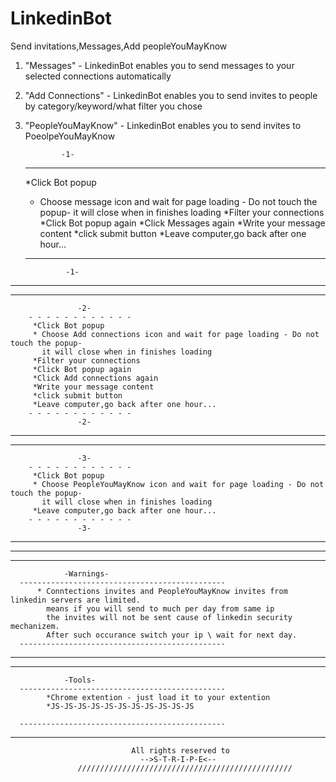 # LinkedinBot
Send invitations,Messages,Add peopleYouMayKnow

1.   "Messages" - LinkedinBot enables you to send messages to your selected connections automatically
2.   "Add Connections"  - LinkedinBot enables you to send invites to people by category/keyword/what filter you chose
3.    "PeopleYouMayKnow" - LinkedinBot enables you to send invites to PoeolpeYouMayKnow

                  -1-
        - - - - - - - - - - - - 
         *Click Bot popup
         * Choose message icon and wait for page loading - Do not touch the popup-
           it will close when in finishes loading
         *Filter your connections
         *Click Bot popup again
         *Click Messages again
         *Write your message content
         *click submit button
         *Leave computer,go back after one hour...
        - - - - - - - - - - - - 
                   -1-
 ----------------------------------------------
 ----------------------------------------------
                   -2-
        - - - - - - - - - - - - 
         *Click Bot popup
         * Choose Add connections icon and wait for page loading - Do not touch the popup-
           it will close when in finishes loading
         *Filter your connections
         *Click Bot popup again
         *Click Add connections again
         *Write your message content
         *click submit button
         *Leave computer,go back after one hour...
        - - - - - - - - - - - - 
                   -2-
 ----------------------------------------------
 ----------------------------------------------
                   -3-
        - - - - - - - - - - - - 
         *Click Bot popup
         * Choose PeopleYouMayKnow icon and wait for page loading - Do not touch the popup-
           it will close when in finishes loading
         *Leave computer,go back after one hour...
        - - - - - - - - - - - - 
                   -3-
 ----------------------------------------------
 ----------------------------------------------
 
 
--------------------------------------------------------------------------------------------
                -Warnings-
      ----------------------------------------------
          * Conntections invites and PeopleYouMayKnow invites from linkedin servers are limited.
            means if you will send to much per day from same ip
            the invites will not be sent cause of linkedin security mechanizem.
            After such occurance switch your ip \ wait for next day.
      ----------------------------------------------
--------------------------------------------------------------------------------------------
--------------------------------------------------------------------------------------------
                -Tools-
      ----------------------------------------------
            *Chrome extention - just load it to your extention  
            *JS-JS-JS-JS-JS-JS-JS-JS-JS-JS-JS
            
      ----------------------------------------------
--------------------------------------------------------------------------------------------


                               All rights reserved to
                                 -->S-T-R-I-P-E<--  
                   ////////////////////////////////////////////////

        
        
  
